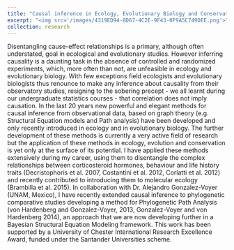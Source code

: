 ```yaml
---
title: "Causal inference in Ecology, Evolutionary Biology and Conservation"
excerpt: "<img src='/images/4319ED94-8D67-4C2E-9F43-0F9A5C749DEE.png'>"
collection: research
---
```


Disentangling cause-effect relationships is a primary, although often understated, goal in ecological and evolutionary studies. However inferring causality is a daunting task in the absence of controlled and randomized experiments, which, more often than not, are unfeasible in ecology and evolutionary biology. With few exceptions field ecologists and evolutionary biologists thus renounce to make any inference about causality from their observatory studies, resigning to the sobering precept - we all learnt during our undergraduate statistics courses - that correlation does not imply causation. In the last 20 years new powerful and elegant methods for causal inference from observational data, based on graph theory (e.g. Structural Equation models and Path analysis) have been developed and only recently introduced in ecology and in evolutionary biology. The further development of these methods is currently a very active field of research but the application of these methods in ecology, evolution and conservation is yet only at the surface of its potential.  I have applied these methods extensively during my career, using them to disentangle the complex relationships between corticosteroid hormones, behaviour and life history traits (Decristophoris et al. 2007, Costantini et al. 2012, Corlatti et al. 2012) and recently contributed to introducing them to molecular ecology (Brambilla et al. 2015). In collaboration with Dr. Alejandro Gonzalez-Voyer (UNAM, Mexico), I have recently extended causal inference to phylogenetic comparative studies developing a method for Phylogenetic Path Analysis (von Hardenberg and Gonzalez-Voyer, 2013, Gonzalez-Voyer and von Hardenberg 2014), an approach that we are now developing further in a Bayesian Structural Equation Modeling framework. This work has been supported by a University of Chester International Research Excellence Award, funded under the Santander Universities scheme.
